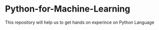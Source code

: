 # Python-for-Machine-Learning
This repository will help us to get hands on experince on Python Language
